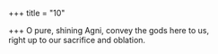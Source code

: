 +++
title = "10"

+++
O pure, shining Agni, convey the gods here to us,  
right up to our sacrifice and oblation.  